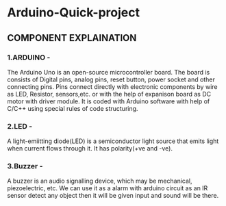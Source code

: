 # Arduino-Quick-project
## COMPONENT EXPLAINATION
### 1.ARDUINO - 
The Arduino Uno is an open-source microcontroller board. The board is consists of Digital pins, analog pins, reset button, power socket and other connecting pins. Pins connect directly with electronic components by wire as LED, Resistor, sensors,etc. or with the help of expanison board as DC motor with driver module. It is coded with Arduino software with help of C/C++ using special rules of code structuring.
### 2.LED - 
A light-emiitting diode(LED) is a semiconductor light source that emits light when current flows through it. It has polarity(+ve and -ve).
### 3.Buzzer - 
A buzzer is an audio signalling device, which may be mechanical, piezoelectric, etc. We can use it as a alarm with arduino circuit as an IR sensor detect any object then it will be given input and sound will be there.
